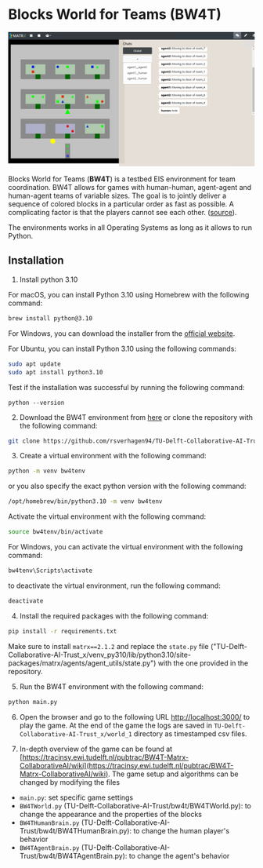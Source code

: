 

# Blocks World for Teams (BW4T)

![BW4T environment](docs/bw4t.png "Title")


Blocks World for Teams (**BW4T**) is a testbed EIS environment for team coordination. BW4T allows for games with human-human, agent-agent and human-agent teams of variable sizes. The goal is to jointly deliver a sequence of colored blocks in a particular order as fast as possible. A complicating factor is that the players cannot see each other. ([source](https://github.com/rsverhagen94/TU-Delft-Collaborative-AI-Trust)).

The environments works in all Operating Systems as long as it allows to run Python.

## Installation

1. Install python 3.10

For macOS, you can install Python 3.10 using Homebrew with the following command:
```bash
brew install python@3.10
```

For Windows, you can download the installer from the [official website](https://www.python.org/downloads/windows/).

For Ubuntu, you can install Python 3.10 using the following commands:
```bash
sudo apt update
sudo apt install python3.10
```

Test if the installation was successful by running the following command:
```bashx 
python --version 
```


2. Download the BW4T environment from [here](https://github.com/rsverhagen94/TU-Delft-Collaborative-AI-Trust) or clone the repository with the following command:
```bash
git clone https://github.com/rsverhagen94/TU-Delft-Collaborative-AI-Trust
```

3. Create a virtual environment with the following command:
```bash
python -m venv bw4tenv
```

or you also specify the exact python version with the following command:
```bash
/opt/homebrew/bin/python3.10 -m venv bw4tenv
```

Activate the virtual environment with the following command:
```bash
source bw4tenv/bin/activate
```

For Windows, you can activate the virtual environment with the following command:
```bash
bw4tenv\Scripts\activate
```

to deactivate the virtual environment, run the following command:
```bash
deactivate
```

4. Install the required packages with the following command:
```bash
pip install -r requirements.txt
```

Make sure to install `matrx==2.1.2` and replace the `state.py` file ("TU-Delft-Collaborative-AI-Trust_x/venv_py310/lib/python3.10/site-packages/matrx/agents/agent_utils/state.py") with the one provided in the repository.

5. Run the BW4T environment with the following command:
```bash
python main.py
```

6. Open the browser and go to the following URL <http://localhost:3000/> to play the game. At the end of the game the logs are saved in `TU-Delft-Collaborative-AI-Trust_x/world_1` directory as timestamped csv files.

7. In-depth overview of the game can be found at [https://tracinsy.ewi.tudelft.nl/pubtrac/BW4T-Matrx-CollaborativeAI/wiki](https://tracinsy.ewi.tudelft.nl/pubtrac/BW4T-Matrx-CollaborativeAI/wiki). The game setup and algorithms can be changed by modifying the files
- `main.py`: set specific game settings
- `BW4TWorld.py` (TU-Delft-Collaborative-AI-Trust/bw4t/BW4TWorld.py): to change the appearance and the properties of the blocks
- `BW4THumanBrain.py` (TU-Delft-Collaborative-AI-Trust/bw4t/BW4THumanBrain.py): to change the human player's behavior
- `BW4TAgentBrain.py` (TU-Delft-Collaborative-AI-Trust/bw4t/BW4TAgentBrain.py): to change the agent's behavior